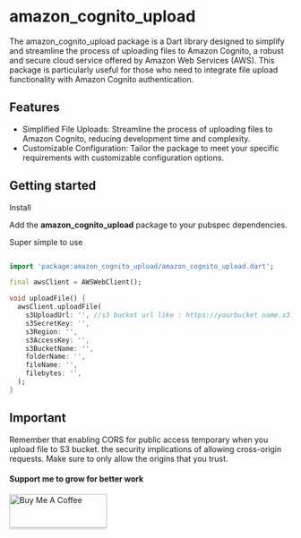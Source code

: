 # amazon_cognito_upload

The amazon_cognito_upload package is a Dart library designed to simplify and streamline the process
of uploading files to Amazon Cognito, a robust and secure cloud service offered by Amazon Web
Services (AWS). This package is particularly useful for those who need to integrate file upload
functionality with Amazon Cognito authentication.

## Features

* Simplified File Uploads: Streamline the process of uploading files to Amazon Cognito, reducing
  development time and complexity.
* Customizable Configuration: Tailor the package to meet your specific requirements with
  customizable configuration options.

## Getting started

Install

Add the **amazon_cognito_upload** package to your pubspec dependencies.

Super simple to use

```dart

import 'package:amazon_cognito_upload/amazon_cognito_upload.dart';

final awsClient = AWSWebClient();

void uploadFile() {
  awsClient.uploadFile(
    s3UploadUrl: '', //s3 bucket url like : https://yourbucket name.s3.region.amazonaws.com/
    s3SecretKey: '',
    s3Region: '',
    s3AccessKey: '',
    s3BucketName: '',
    folderName: '',
    fileName: '',
    filebytes: '',
  );
}
```

## Important

Remember that enabling CORS for public access temporary when you upload file to S3 bucket.
the security implications of allowing cross-origin requests. Make sure to only allow the origins
that you trust.


#### Support me to grow for better work

<a href="https://www.buymeacoffee.com/jaiminraval" target="_blank"><img src="https://www.buymeacoffee.com/assets/img/custom_images/orange_img.png" alt="Buy Me A Coffee" style="height: 60px !important;width: 174px !important;box-shadow: 0px 3px 2px 0px rgba(190, 190, 190, 0.5) !important;-webkit-box-shadow: 0px 3px 2px 0px rgba(190, 190, 190, 0.5) !important;" ></a>



